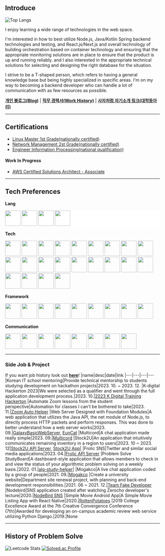 ## Introduce
![Top Langs](https://github-readme-stats.vercel.app/api/top-langs/?username=galaxy4276&layout=compact&theme=tokyonight)


I enjoy learning a wide range of technologies in the web space.

I'm interested in how to best utilize Node.js, Java/Kotlin Spring backend technologies and testing, and React.js/Next.js and overall technology of building orchestration based on container technology and ensuring that the appropriate monitoring solutions are in place to ensure that the product is up and running reliably.
and I also interested in the appropriate technical solutions for selecting and designing the right database for the situation.

I strive to be a T-shaped person, which refers to having a general knowledge base but being highly specialized in specific areas.
I'm on my way to becoming a backend developer who can handle a lot of communication with as few resources as possible.



**[개인 블로그(Blog)](https://galaxylog.vercel.app/)** |
**[직무 경력서(Work History)](https://pine-epoxy-5c9.notion.site/fbfeafcd12c4426085e41b13f5cad08c?pvs=4)** |
**[사자처럼 자기소개 링크(대학동아리)](https://deveungi-self-intro.netlify.app/)**

---
## Certifications

* [Linux Master 1st Grade(nationally certified)](https://www.ihd.or.kr/introducesubject1.do)
* [Network Management 2st Grade(nationally certified)](https://www.icqa.or.kr/cn/page/network)
* [Engineer Information Processing(national qualification)](https://www.q-net.or.kr/crf005.do?id=crf00505&jmCd=2290)
#### Work In Progress
* [AWS Certified Solutions Architect - Associate](https://aws.amazon.com/ko/certification/certified-solutions-architect-associate/)

---
## Tech Preferences

**Lang**

<p float="left" style="background:white">
  <img src="https://cdn.jsdelivr.net/gh/devicons/devicon@latest/icons/typescript/typescript-original.svg" width=50 />
  <img src="https://cdn.jsdelivr.net/gh/devicons/devicon@latest/icons/java/java-original.svg" width=50 />
  <img src="https://cdn.jsdelivr.net/gh/devicons/devicon@latest/icons/kotlin/kotlin-original.svg" width=50 />
  <img src="https://cdn.jsdelivr.net/gh/devicons/devicon@latest/icons/python/python-original.svg"
  width=50 />
</p>


**Tech**

<p float="left">
<img src="https://cdn.jsdelivr.net/gh/devicons/devicon@latest/icons/amazonwebservices/amazonwebservices-original-wordmark.svg" width=50 />
<img src="https://cdn.jsdelivr.net/gh/devicons/devicon@latest/icons/nginx/nginx-original.svg" width=50 />
<img src="https://cdn.jsdelivr.net/gh/devicons/devicon@latest/icons/postgresql/postgresql-original.svg" width=50 />
<img src="https://cdn.jsdelivr.net/gh/devicons/devicon@latest/icons/docker/docker-plain-wordmark.svg" width=50 />
<img src="https://cdn.jsdelivr.net/gh/devicons/devicon@latest/icons/redis/redis-original.svg" width=50 />
<img src="https://cdn.jsdelivr.net/gh/devicons/devicon@latest/icons/elasticsearch/elasticsearch-original.svg" width=50 />
<img src="https://cdn.jsdelivr.net/gh/devicons/devicon@latest/icons/ubuntu/ubuntu-original.svg" width=50/>
<img src="https://cdn.jsdelivr.net/gh/devicons/devicon@latest/icons/mongodb/mongodb-original.svg" width=50 />
<img src="https://cdn.jsdelivr.net/gh/devicons/devicon@latest/icons/jenkins/jenkins-original.svg" width=50 />
<img src="https://cdn.jsdelivr.net/gh/devicons/devicon@latest/icons/githubactions/githubactions-original.svg" width=50 />
<img src="https://cdn.jsdelivr.net/gh/devicons/devicon@latest/icons/gradle/gradle-original.svg" width=50 />
<img src="https://cdn.jsdelivr.net/gh/devicons/devicon@latest/icons/graphql/graphql-plain.svg" width=50 />
<img src="https://cdn.jsdelivr.net/gh/devicons/devicon@latest/icons/groovy/groovy-original.svg" width=50 />
<img src="https://cdn.jsdelivr.net/gh/devicons/devicon@latest/icons/nodejs/nodejs-original.svg"  width=50 />
<img src="https://cdn.jsdelivr.net/gh/devicons/devicon@latest/icons/playwright/playwright-original.svg" width=50 />
<img src="https://cdn.jsdelivr.net/gh/devicons/devicon@latest/icons/supabase/supabase-original.svg" width=50 />
<img src="https://cdn.jsdelivr.net/gh/devicons/devicon@latest/icons/vitejs/vitejs-original.svg" width=50 />
<img src="https://cdn.jsdelivr.net/gh/devicons/devicon@latest/icons/webpack/webpack-plain.svg" width=50 />
<img src="https://cdn.jsdelivr.net/gh/devicons/devicon@latest/icons/hibernate/hibernate-original.svg" width=50 />
<img src="https://cdn.jsdelivr.net/gh/devicons/devicon@latest/icons/tailwindcss/tailwindcss-original.svg" width=50 />
<img src="https://cdn.jsdelivr.net/gh/devicons/devicon@latest/icons/splunk/splunk-original-wordmark.svg" width=50 />
<img src="https://cdn.jsdelivr.net/gh/devicons/devicon@latest/icons/oauth/oauth-original.svg"  width=50 />


</p>


**Framework**

<p float="left">
<img src="https://cdn.jsdelivr.net/gh/devicons/devicon@latest/icons/spring/spring-original.svg" width=50 />
<img src="https://cdn.jsdelivr.net/gh/devicons/devicon@latest/icons/express/express-original-wordmark.svg" width=50 />
<img src="https://cdn.jsdelivr.net/gh/devicons/devicon@latest/icons/nestjs/nestjs-original.svg" width=50 />
<img src="https://cdn.jsdelivr.net/gh/devicons/devicon@latest/icons/react/react-original.svg" width=50 />
<img src="https://cdn.jsdelivr.net/gh/devicons/devicon@latest/icons/gatsby/gatsby-original.svg"  width=50 />
<img src="https://cdn.jsdelivr.net/gh/devicons/devicon@latest/icons/nextjs/nextjs-original.svg" width=50 />
<img src="https://cdn.jsdelivr.net/gh/devicons/devicon@latest/icons/fastify/fastify-original.svg" width=50 />
<img src="https://cdn.jsdelivr.net/gh/devicons/devicon@latest/icons/django/django-plain.svg" width=50 />
<img src="https://cdn.jsdelivr.net/gh/devicons/devicon@latest/icons/fastapi/fastapi-original.svg" width=50 />
</p>


**Communication**

<p float="left">
<img src="https://cdn.jsdelivr.net/gh/devicons/devicon@latest/icons/figma/figma-original.svg" width=50 />
<img src="https://cdn.jsdelivr.net/gh/devicons/devicon@latest/icons/jira/jira-original-wordmark.svg" width=50 />
<img src="https://cdn.jsdelivr.net/gh/devicons/devicon@latest/icons/confluence/confluence-original-wordmark.svg" width=50 />
<img src="https://cdn.jsdelivr.net/gh/devicons/devicon@latest/icons/slack/slack-original.svg"  width=50/>
<img src="https://cdn.jsdelivr.net/gh/devicons/devicon@latest/icons/eslint/eslint-original.svg"  width=50 />
<img src="https://cdn.jsdelivr.net/gh/devicons/devicon@latest/icons/notion/notion-original.svg"  width=50 />
<img src="https://cdn.jsdelivr.net/gh/devicons/devicon@latest/icons/storybook/storybook-original.svg" width=50 />
<img src="https://cdn.jsdelivr.net/gh/devicons/devicon@latest/icons/swagger/swagger-original.svg" width=50 />


</p>

---

### Side Job & Project
If you want job history look out **[here](https://pine-epoxy-5c9.notion.site/fbfeafcd12c4426085e41b13f5cad08c?pvs=4)**!
|name|desc|date|link
|---|---|---|---
|Korean IT school mentoring|Provide technical mentorship to students studying development on hackathon projects|2023. 10. ~ 2023. 12.
|K-digital Hackerton 2023|We were selected as a qualifier and went through the full application development process.|2023. 10.|[2023 K Digital Training Hackerton](http://k-digitalhackathon.kr/sub/event/sub05.asp)
|Automate Zoom lessons from the student perspective|Automation for classes I can't be bothered to take|2023. 11.|[Zoom Auto Helper](https://github.com/galaxy4276/zoom_auto_helper)
|Web Server Designed with Foundation Modules|A web application that utilizes the Java API, the net module of Node.js, to directly process HTTP packets and perform responses. This was done to better understand how a web server works|2023. 09.|[GalaxyBasicWebServer](https://github.com/galaxy4276/galaxy-basic-web-server), [EunCat](https://github.com/galaxy4276/EunCat)
|Multicord|A chat application made really simple|2023. 09.|[Multicord](https://github.com/galaxy4276/multicord)
|Stock2U|An application that intuitively communicates remaining inventory in a region to users|2023. 10 ~ 2023. 12|[Stock2U API Server](https://github.com/geezers-io/Stock2U-api), [Stock2U App](https://github.com/geezers-io/Stock2U-front)|
|Frolic SNS|Twitter and similar social media applications|2023. 04.|[Frolic API Server](https://github.com/galaxy4276/frolic-backend)
|Problem Solve StudyBoard|A dashboard-style application that allows members to check in and view the status of your algorithmic problem solving on a weekly basis.|2022. 01.|[alg-study-helper](https://github.com/galaxy4276/alg-study-helper)|
|Mogakco|A live chat application coded by a group of people|2021. 09.|[Mogakco](https://github.com/bear-bear-bear/mogakco)
|Create a university website|Department site renewal project, with planning and back-end development responsibilities.|2021. 06 ~ 2021. 12.|[Team Fake Developer](https://github.com/galaxy4276/Node.JS_FakeDevelopers)
|Nodebird|SNS application created after watching Zerocho developer's lecture|2020.|[NodeBird SNS](https://github.com/galaxy4276/React_NodeBird)
|Simple Movie Android App|A Simple Movie Listing App with React Native|2020.|[RottenPotatoes](https://github.com/galaxy4276/RottenPotatoes)
|2019 College Excellence Award at the 7th Creative Convergence Conference (7th)|Awarded for developing an on-campus academic review web service utilizing Python Django.|2019.|None
* * *

## History of Problem Solve

![Leetcode Stats](https://leetcard.jacoblin.cool/galaxyhi4276?theme=nord&font=Noto%20Sans%20Georgian&height=200)
[![Solved.ac Profile](http://mazassumnida.wtf/api/v2/generate_badge?boj=galaxy4276)](https://solved.ac/galaxy4276/)
